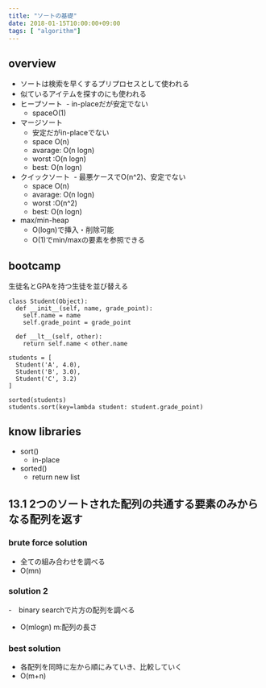 ```yaml
---
title: "ソートの基礎"
date: 2018-01-15T10:00:00+09:00
tags: [ "algorithm"]
---
```


## overview
- ソートは検索を早くするプリプロセスとして使われる
- 似ているアイテムを探すのにも使われる
- ヒープソート
  - in-placeだが安定でない
  - spaceO(1)
- マージソート
  - 安定だがin-placeでない
  - space O(n)
  - avarage: O(n logn)
  - worst :O(n logn)
  - best: O(n logn)
- クイックソート
  - 最悪ケースでO(n^2)、安定でない
  - space O(n)
  - avarage: O(n logn)
  - worst :O(n^2)
  - best: O(n logn)
- max/min-heap
  - O(logn)で挿入・削除可能
  - O(1)でmin/maxの要素を参照できる
  
## bootcamp
生徒名とGPAを持つ生徒を並び替える

```
class Student(Object):
  def __init__(self, name, grade_point):
    self.name = name
    self.grade_point = grade_point
    
  def __lt__(self, other):
    return self.name < other.name
    
students = [
  Student('A', 4.0),
  Student('B', 3.0),
  Student('C', 3.2)
]

sorted(students)
students.sort(key=lambda student: student.grade_point)
```

## know libraries
- sort()
  - in-place
- sorted()
  - return new list

## 13.1 2つのソートされた配列の共通する要素のみからなる配列を返す

### brute force solution
- 全ての組み合わせを調べる
- O(mn)

### solution 2
-　binary searchで片方の配列を調べる
- O(mlogn) m:配列の長さ

### best solution
- 各配列を同時に左から順にみていき、比較していく
- O(m+n)

